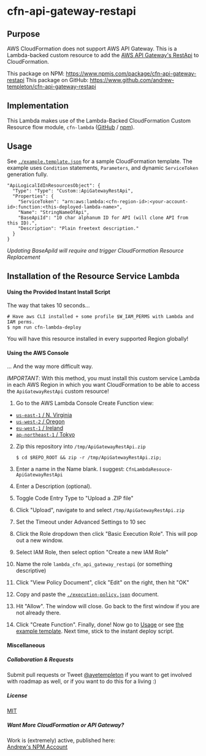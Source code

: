 
# cfn-api-gateway-restapi


## Purpose

AWS CloudFormation does not support AWS API Gateway. This is a Lambda-backed custom resource to add the [AWS API Gateway's RestApi](http://docs.aws.amazon.com/apigateway/api-reference/resource/rest-api/) to CloudFormation.

This package on NPM: https://www.npmjs.com/package/cfn-api-gateway-restapi
This package on GitHub: https://www.github.com/andrew-templeton/cfn-api-gateway-restapi


## Implementation

This Lambda makes use of the Lambda-Backed CloudFormation Custom Resource flow module, `cfn-lambda` ([GitHub](https://github.com/andrew-templeton/cfn-lambda) / [npm](https://www.npmjs.com/package/cfn-lambda)).


## Usage

  See [`./example.template.json`](./example.template.json) for a sample CloudFormation template. The example uses `Condition` statements, `Parameters`, and dynamic `ServiceToken` generation fully.


    "ApiLogicalIdInResourcesObject": {
      "Type": "Type": "Custom::ApiGatewayRestApi",
      "Properties": {
        "ServiceToken": "arn:aws:lambda:<cfn-region-id>:<your-account-id>:function:<this-deployed-lambda-name>",
        "Name": "StringNameOfApi",
        "BaseApiId": "10 char alphanum ID for API (will clone API from this ID).",
        "Description": "Plain freetext description."
      }
    }


  *Updating BaseApiId will require and trigger CloudFormation Resource Replacement*


## Installation of the Resource Service Lambda

#### Using the Provided Instant Install Script

The way that takes 10 seconds...
    

    # Have aws CLI installed + some profile $W_IAM_PERMS with Lambda and IAM perms.
    $ npm run cfn-lambda-deploy


You will have this resource installed in every supported Region globally!


#### Using the AWS Console

... And the way more difficult way.

*IMPORTANT*: With this method, you must install this custom service Lambda in each AWS Region in which you want CloudFormation to be able to access the `ApiGatewayRestApi` custom resource!

1. Go to the AWS Lambda Console Create Function view:
  - [`us-east-1` / N. Virginia](https://console.aws.amazon.com/lambda/home?region=us-east-1#/create?step=2)
  - [`us-west-2` / Oregon](https://console.aws.amazon.com/lambda/home?region=us-west-2#/create?step=2)
  - [`eu-west-1` / Ireland](https://console.aws.amazon.com/lambda/home?region=eu-west-1#/create?step=2)
  - [`ap-northeast-1` / Tokyo](https://console.aws.amazon.com/lambda/home?region=ap-northeast-1#/create?step=2)
2. Zip this repository into `/tmp/ApiGatewayRestApi.zip`

    `$ cd $REPO_ROOT && zip -r /tmp/ApiGatewayRestApi.zip;`

3. Enter a name in the Name blank. I suggest: `CfnLambdaResouce-ApiGatewayRestApi`
4. Enter a Description (optional).
5. Toggle Code Entry Type to "Upload a .ZIP file"
6. Click "Upload", navigate to and select `/tmp/ApiGatewayRestApi.zip`
7. Set the Timeout under Advanced Settings to 10 sec
8. Click the Role dropdown then click "Basic Execution Role". This will pop out a new window.
9. Select IAM Role, then select option "Create a new IAM Role"
10. Name the role `lambda_cfn_api_gateway_restapi` (or something descriptive)
11. Click "View Policy Document", click "Edit" on the right, then hit "OK"
12. Copy and paste the [`./execution-policy.json`](./execution-policy.json) document.
13. Hit "Allow". The window will close. Go back to the first window if you are not already there.
14. Click "Create Function". Finally, done! Now go to [Usage](#usage) or see [the example template](./example.template.json). Next time, stick to the instant deploy script.




#### Miscellaneous

##### Collaboration & Requests

Submit pull requests or Tweet [@ayetempleton](https://twitter.com/ayetempleton) if you want to get involved with roadmap as well, or if you want to do this for a living :)


##### License

[MIT](./License)


##### Want More CloudFormation or API Gateway?

Work is (extremely) active, published here:  
[Andrew's NPM Account](https://www.npmjs.com/~andrew-templeton)
